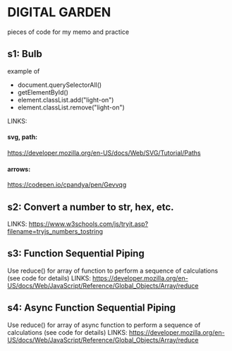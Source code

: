 # DIGITAL GARDEN
pieces of code for my memo and practice

## s1: Bulb
example of 
- document.querySelectorAll()
- getElementById()
- element.classList.add("light-on")
- element.classList.remove("light-on")

LINKS:  
#### svg, path: 
https://developer.mozilla.org/en-US/docs/Web/SVG/Tutorial/Paths

#### arrows:
https://codepen.io/cpandya/pen/Gevvqg


## s2: Convert a number to str, hex, etc.
LINKS:
https://www.w3schools.com/js/tryit.asp?filename=tryjs_numbers_tostring

## s3: Function Sequential Piping
Use reduce() for array of function to perform a sequence of calculations (see code for details)
LINKS:
https://developer.mozilla.org/en-US/docs/Web/JavaScript/Reference/Global_Objects/Array/reduce

## s4: Async Function Sequential Piping
Use reduce() for array of async function to perform a sequence of calculations (see code for details)
LINKS:
https://developer.mozilla.org/en-US/docs/Web/JavaScript/Reference/Global_Objects/Array/reduce